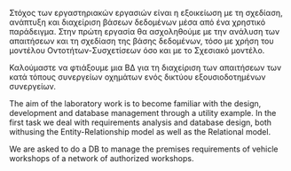 Στόχος των εργαστηριακών εργασιών είναι η εξοικείωση με τη σχεδίαση, ανάπτυξη και
διαχείριση βάσεων δεδομένων μέσα από ένα χρηστικό παράδειγμα. Στην πρώτη εργασία θα
ασχοληθούμε με την ανάλυση των απαιτήσεων και τη σχεδίαση της βάσης δεδομένων, τόσο με
χρήση του μοντέλου Οντοτήτων-Συσχετίσεων όσο και με το Σχεσιακό μοντέλο.

Καλούμαστε να φτιάξουμε μια ΒΔ για τη διαχείριση των απαιτήσεων των κατά τόπους
συνεργείων οχημάτων ενός δικτύου εξουσιοδοτημένων συνεργείων.

The aim of the laboratory work is to become familiar with the design, development and
database management through a utility example. In the first task we deal with requirements 
analysis and database design, both withusing the Entity-Relationship model as well as 
the Relational model.

We are asked to do a DB to manage the premises requirements of vehicle workshops 
of a network of authorized workshops.
